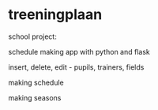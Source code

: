 # treeningplaan

school project:

schedule making app with python and flask

insert, delete, edit - pupils, trainers, fields

making schedule

making seasons

